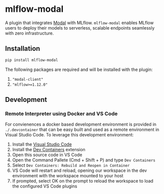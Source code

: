 # mlflow-modal

A plugin that integrates [Modal] with MLflow. `mlflow-modal` enables MLflow users to deploy their models to serverless, scalable endpoints seamlessly with zero infrastructure.

[Modal]: https://www.modal.com

## Installation

```bash
pip install mlflow-modal
```

The following packages are required and will be installed with the plugin:

1. `"modal-client"`
2. `"mlflow>=1.12.0"`

## Development

### Remote Interpreter using Docker and VS Code

For convienences a docker based development environment is provided in `./.devcontainer` that can be easy built and used as a remote environment in Visual Studio Code. To leverage this development environment: 

1. Install the [Visual Studio Code]
2. Install the [Dev Containers] extension
3. Open this source code in VS Code
4. Open the Command Pallete (Cmd + Shift + P) and type `Dev Containers` 
5. Select `Dev Containers: Rebuild and Reopen in Container`
6. VS Code will restart and reload, opening our workspace in the dev environment with the workspace mounted to your host
7. If prompted, select OK on the prompt to reload the workspace to load the configured VS Code plugins

[Visual Studio Code]: https://code.visualstudio.com/
[Dev Containers]: https://marketplace.visualstudio.com/items?itemName=ms-vscode-remote.remote-containers
